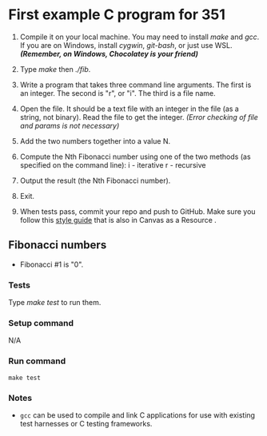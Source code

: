 # First example C program for 351

1. Compile it on your local machine. You may need to install *make* and *gcc*. If you are on Windows, install *cygwin*, *git-bash*, or just use WSL. ***(Remember, on Windows, Chocolatey is your friend)***

2. Type *make* then *./fib*.

3. Write a program that takes three command line arguments. The first is an integer. The second is "r", or "i". The third is a file name.

4. Open the file. It should be a text file with an integer in the file (as a string, not binary). Read the file to get the integer. *(Error checking of file and params is not necessary)*

5. Add the two numbers together into a value N.

6. Compute the Nth Fibonacci number using one of the two methods (as specified on the command line):
i - iterative
r - recursive

7. Output the result (the Nth Fibonacci number).

8. Exit.

9. When tests pass, commit your repo and push to GitHub. Make sure you follow this [style guide](https://docs.google.com/document/d/1CxHBu7b_pJxJFdo-ffcDpUzgyOHQNVn_s5E5GrWHI_o) that is also in Canvas as a Resource .

## Fibonacci numbers

* Fibonacci #1 is "0".

### Tests

Type *make test* to run them.

### Setup command

N/A

### Run command

`make test`

### Notes

* `gcc` can be used to compile and link C applications for use with existing test harnesses or C testing frameworks.
